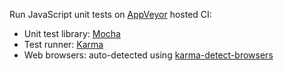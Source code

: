 Run JavaScript unit tests on [AppVeyor](http://www.appveyor.com/) hosted CI:

  * Unit test library: [Mocha](http://mochajs.org/)
  * Test runner: [Karma](karma-runner.github.io)
  * Web browsers: auto-detected using [karma-detect-browsers](https://www.npmjs.com/package/karma-detect-browsers)


